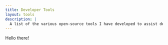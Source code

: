 ```yaml
---
title: Developer Tools
layout: tools
description: |
  A list of the various open-source tools I have developed to assist developers in their day-to-day tasks.
---
```


Hello there!
